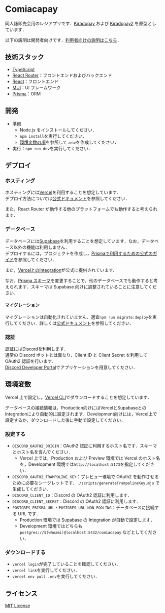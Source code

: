 # Comiacapay

同人誌即売会用のレジアプリです．[Kiradopay](https://github.com/takemar/kiradopay) および [Kiradopay2](https://github.com/cm-ayf/kiradopay2) を原型としています．

以下の説明は開発者向けです．[利用者向けの説明はこちら](docs/index.md)．

## 技術スタック

- [TypeScript](https://www.typescriptlang.org/)
- [React Router](https://reactrouter.com/)：フロントエンドおよびバックエンド
- [React](https://reactjs.org/)：フロントエンド
- [MUI](https://mui.com/)：UI フレームワーク
- [Prisma](https://www.prisma.io/)：ORM

## 開発

- 準備
  - Node.js をインストールしてください．
  - `npm install`を実行してください．
  - [環境変数の項](#環境変数)を参照して`.env`を作成してください．
- 実行：`npm run dev`を実行してください．

## デプロイ

### ホスティング

ホスティングには[Vercel](https://vercel.com/)を利用することを想定しています．  
デプロイ方法については[公式ドキュメント](https://vercel.com/docs/concepts/deployments/overview)を参照してください．

また，React Router が動作する他のプラットフォームでも動作すると考えられます．

### データベース

データベースには[Supabase](https://supabase.com/)を利用することを想定しています．なお，データベース以外の機能は利用しません．  
デプロイするには，プロジェクトを作成し，[Prismaで利用するための公式のガイド](https://supabase.com/partners/integrations/prisma)を参照してください．

また，[VercelとのIntegration](https://vercel.com/integrations/supabase)が公式に提供されています．

なお，[Prisma スキーマ](prisma/schema.prisma)を変更することで，他のデータベースでも動作すると考えられます．スキーマは Supabase 向けに調整されていることに注意してください．

#### マイグレーション

マイグレーションは自動化されていません．適宜`npm run migrate:deploy`を実行してください．詳しくは[公式ドキュメント](https://www.prisma.io/docs/concepts/components/prisma-migrate)を参照してください．

### 認証

認証には[Discord](https://discord.com/)を利用します．  
通常の Discord ボットとは異なり，Client ID と Client Secret を利用して OAuth2 認証を行います．  
[Discord Developer Portal](https://discord.com/developers/applications)でアプリケーションを用意してください．

## 環境変数

Vercel 上で設定し，[Vercel CLI](https://vercel.com/docs/cli)でダウンロードすることを想定しています．

データベースの接続情報は，Production向けにはVercelとSupabaseとのIntegrationにより自動的に設定されます．Development向けには，Vercel上で設定するか，ダウンロードした後に手動で設定してください．

### 設定する

- `DISCORD_OAUTH2_ORIGIN`：OAuth2 認証に利用するホスト名です．スキーマとホスト名を含んでください．
  - Vercel 上では，Production および Preview 環境では Vercel のホスト名を，Development 環境では`http://localhost:5173`を指定してください．
- `DISCORD_OAUTH2_TRAMPOLINE_KEY`：プレビュー環境で OAuth2 を動作させるために必要なシークレットです．`./scripts/generateTrampolineKey.mjs` で生成してください．
- `DISCORD_CLIENT_ID`：Discord の OAuth2 認証に利用します．
- `DISCORD_CLIENT_SECRET`：Discord の OAuth2 認証に利用します．
- `POSTGRES_PRISMA_URL`・`POSTGRES_URL_NON_POOLING`：データベースに接続する URL です．
  - Production 環境では Supabase の Integration が自動で設定します．
  - Development 環境ではどちらも `postgres://$(whoami)@localhost:5432/comiacapay` などとしてください．

### ダウンロードする

- `vercel login`が完了していることを確認してください．
- `vercel link`を実行してください．
- `vercel env pull .env`を実行してください．

## ライセンス

[MIT License](LICENSE)
